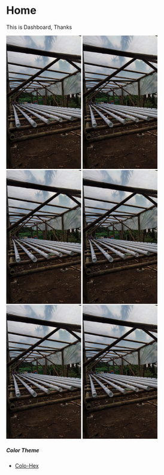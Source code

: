 # Home

This is Dashboard, Thanks

<p float="center">
  <img src="/media/images/WhatsApp%20Image%202020-10-27%20at%2015.04.59.jpeg" width="200" />
  <img src="/media/images/WhatsApp%20Image%202020-10-27%20at%2015.04.59.jpeg" width="200" /> 
  <img src="/media/images/WhatsApp%20Image%202020-10-27%20at%2015.04.59.jpeg" width="200" />
  <img src="/media/images/WhatsApp%20Image%202020-10-27%20at%2015.04.59.jpeg" width="200" />
  <img src="/media/images/WhatsApp%20Image%202020-10-27%20at%2015.04.59.jpeg" width="200" /> 
  <img src="/media/images/WhatsApp%20Image%202020-10-27%20at%2015.04.59.jpeg" width="200" />
</p>

##### Color Theme
- [Colo-Hex](https://www.color-hex.com/color/2bbf4b)
